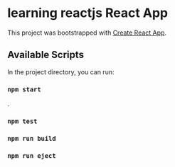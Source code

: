 # learning reactjs React App

This project was bootstrapped with [Create React App](https://github.com/facebook/create-react-app).

## Available Scripts

In the project directory, you can run:

### `npm start`

.

### `npm test`

### `npm run build`

### `npm run eject`
